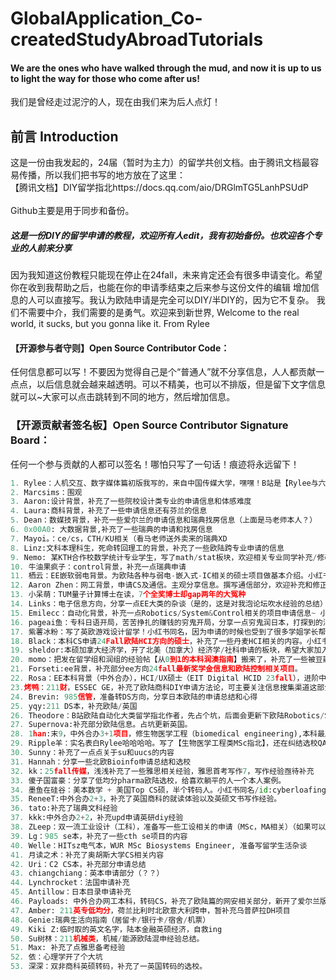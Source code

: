 # GlobalApplication_Co-createdStudyAbroadTutorials
#### We are the ones who have walked through the mud, and now it is up to us to light the way for those who come after us!
我们是曾经走过泥泞的人，现在由我们来为后人点灯！

## 前言 Introduction
这是一份由我发起的，24届（暂时为主力）的留学共创文档。由于腾讯文档最容易传播，所以我们把书写的地方放在了这里：<br/>
【腾讯文档】DIY留学指北https://docs.qq.com/aio/DRGlmTG5LanhPSUdP<br/>
<br/>Github主要是用于同步和备份。
##### 这是一份DIY的留学申请的教程，欢迎所有人edit，我有初始备份。也欢迎各个专业的人前来分享
因为我知道这份教程只能现在停止在24fall，未来肯定还会有很多申请变化。希望你在收到我帮助之后，也能在你的申请季结束之后来参与这份文件的编辑
增加信息的人可以直接写。我认为欧陆申请是完全可以DIY/半DIY的，因为它不复杂。
我们不需要中介，我们需要的是勇气。欢迎来到新世界,
Welcome to the real world, it sucks, but you gonna like it.
From Rylee
#### 【开源参与者守则】Open Source Contributor Code：
任何信息都可以写！不要因为觉得自己是个“普通人”就不分享信息，人人都贡献一点点，以后信息就会越来越透明。可以不精美，也可以不排版，但是留下文字信息就可以~大家可以点击跳转到不同的地方，然后增加信息。

### 【开源贡献者签名板】Open Source Contributor Signature Board：
任何一个参与贡献的人都可以签名！哪怕只写了一句话！痕迹将永远留下！

```python
1. Rylee：人机交互、数字媒体篇初版我写的，来自中国传媒大学，嘿嘿！B站是【Rylee与六便士】，小红书id:，可能你在微信搜索也能发现我在群里。项目发起者（顶锅盖逃~）很想认识所有贡献者！
2. Marcsims：围观
3. Aaron:设计背景，补充了一些院校设计类专业的申请信息和体感难度
4. Laura:商科背景，补充了一些申请信息还有芬兰的信息
5. Dean：数媒技背景，补充一些爱尔兰的申请信息和瑞典找房信息（上面是马老师本人？）
6. 0x00A0: 大数据背景,补充了一些瑞典的申请和找房信息
7. Mayoi。：ce/cs，CTH/KU相关（看马老师送外卖来的瑞典XD
8. Linz:文科本理科生，死命转回理工的背景，补充了一些欧陆跨专业申请的信息
9. Nemo: 某KTH合作校数学统计专业学生，写了math/stat板块，欢迎相关专业同学补充/修改
10. 牛油果疯子：control背景，补充一点瑞典申请
11. 栖云：EE嵌软弱电背景。为欧陆各种与弱电-嵌入式-IC相关的硕士项目做基本介绍。小红书同名（id-872520969）
12. Aaron Zhen：网工背景，申请CS及通信。主观分享信息。撰写通信部分，欢迎补充和修正。还补充了部分CS相关。
13. 小呆萌：TUM量子计算博士在读，7个全奖博士却gap两年的大冤种
14. Links：电子信息方向，分享一点EE大类的杂谈（是的，这是对我泡论坛吹水经验的总结）
15. Emilecc：自动化背景，补充一点Robotics/System&Control相关的项目申请信息~ 小红书同名【Emilecc】id:942900327
16. pageai鱼：专科日语开局，苦苦挣扎的赚钱的穷鬼开局，分享一点穷鬼润日本，打探到的消息
17. 紫薯冰粉：写了英欧游戏设计留学！小红书同名，因为申请的时候也受到了很多学姐学长帮助所以也来出一份力~艺术留学真的水很深，欢迎大家补充！
18. Black：本科CS申请24Fall欧陆HCI方向的硕士，补充了一些丹麦HCI相关的内容。小红书【Black黑栋】，希望和大家多多交流！
19. sheldor:本硕加拿大经济学，开了北美（加拿大）经济学/社科申请的板块，希望大家加入进来一起完善。不太会用腾讯文档，如果有人能帮忙改一下格式和超链接，感激不尽。5.4 更新了北美租房信息 5.5 更新了学术推特的使用的信息
20. momo：把发在留学组和润组的经验帖【从0到1的本科润澳指南】搬来了，补充了一些被豆瓣锁掉的移民相关内容
21. Forseti:ee背景，补充部分ee方向24fall最新奖学金信息和欧陆控制相关项目。
22. Rosa：EE本科背景（中外合办），HCI/UX硕士（EIT Digital HCID 23fall），进阶中Product/UX Designer。我把自己豆瓣发过的【DIY英美欧HCI硕士全方位申请贴】和【在阿尔托学习EIT人机交互的多方位体验】搬过来了，请随意查看。相关问题可以私信豆瓣ID【LaVieEnRose】和小红书账号【Rosaaa】。
23.烤鸭：211财，ESSEC GE，补充了欧陆商科DIY申请方法论，可主要关注信息搜集渠道这部分
24. Brevin: 985信管，准备转DS方向，分享日本欧陆的申请总结和心得
25. yqy:211 DS本，补充欧陆/英国
26. Theodore：B站欧陆自动化大类留学指北作者，先占个坑，后面会更新下欧陆Robotics/System&Control方面的申请信息
27. Supernova:补充部分欧陆信息。占坑更新英国。
28. 1han:末9，中外合办3+1项目，修生物医学工程（biomedical engineering),本科最后一年在英国就读，研究生准备去kth读medical engineering，更新了kth medical engineering和英国的生活指南板块，欢迎大家补充！
29. Ripple羊：实名表白Rylee哈哈哈哈。写了【生物医学工程类MSc指北】，还在纠结选校QAQ
30. Sunny：补充了一点点关于su和uucs的内容
31. Hannah：分享一些北欧Bioinfo申请总结和选校
32. kk：25fall传媒，浅浅补充了一些雅思相关经验，雅思首考写作7，写作经验亟待补充
33. 傻子国富豪：分享了低均分pharma欧陆选校，给喜欢躺平的人一个本人案例。
34. 墨鱼在硅谷：美本数学 + 美国Top CS硕，半个转码人。小红书同名/id:cyberloafing, 准备写一点北美CS的选校指南。
35. ReneeT:中外合办2+3，补充了英国商科的就读体验以及英硕文书写作经验。
36. tato:补充了瑞典文科经验
37. kkk:中外合办2+2，补充upd申请英研diy经验
38. ZLeep：双一流工业设计（工科），准备写一些工设相关的申请（MSc，MA相关）（如果可以的话还想问问身边申了MFA的朋友，给工设申请完整的一生（bushi）
39. Lg：985 se本，补充了一些cth se项目的内容
40. Welle：HITsz电气本，WUR MSc Biosystems Engineer, 准备写留学生活杂谈
41. 月读之术：补充了奥胡斯大学CS相关内容
42. Uri：C2 CS本，补充部分申请总结
43. chiangchiang：英本申请部分（？？）
44. Lynchrocket：法国申请补充
45. Antillow：日本目录申请补充
46. Payloads: 中外合办网工本科，转码CS，补充了欧陆篇的网安相关部分，新开了爱尔兰版块
47. Amber: 211英专低均分，荷兰比利时北欧意大利跨申，暂补充乌普萨拉DH项目
48. Genie:瑞典生活向指南（居留卡/银行卡/宿舍/机票）
49. Kiki Z:临时取的英文名字，陆本金融英硕经济，自救ing
50. Su树林：211机械类，机械/能源欧陆混申经验总结。
51. Max: 补充了点雅思备考经验
52. 依：心理学开了个大坑
53. 深深：双非商科英硕转码，补充了一英国转码的选校。
```
